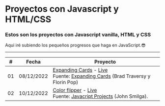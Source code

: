 # Proyectos con Javascript y HTML/CSS

### Estos son los proyectos con Javascript vanilla, HTML y CSS

Aqui iré subiendo los pequeños progresos que haga en JavaScript.😎

<hr>


|  #  | Fecha      | Proyecto                                                                                                                                                                                                                                                                                                                                                                                                                                               |
| :-: | ---------- | ------------------------------------------------------------------------------------------------------------------------------------------------------------------------------------------------------------------------------------------------------------------------------------------------------------------------------------------------------------------------------------------------------------------------------------------------------ |
| 01  | 08/12/2022 | [Expanding Cards](https://github.com/R4NU54/Javascript-projects/tree/main/Expanding-cards) - [Live](https://r4nu54.github.io/Javascript-projects/Expanding-cards/) <br> Fuente: [Expanding Cards](https://github.com/bradtraversy/50projects50days/tree/master/expanding-cards) (Brad Traversy y Florin Pop) |
| 02  | 10/12/2022 |[Color flipper](https://github.com/R4NU54/Javascript-projects/tree/main/Color-flipper) - [Live]() <br> Fuente: [Javacript Projects](https://www.vanillajavascriptprojects.com/) (John Smilga).                                        |
